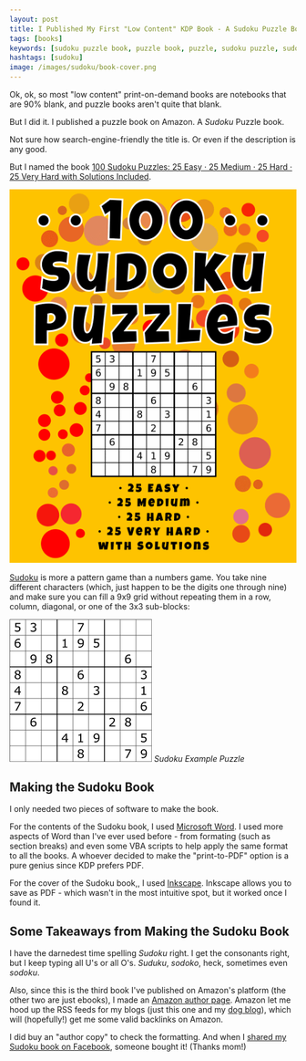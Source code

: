 ```yaml
---
layout: post
title: I Published My First "Low Content" KDP Book - A Sudoku Puzzle Book
tags: [books]
keywords: [sudoku puzzle book, puzzle book, puzzle, sudoku puzzle, sudoku]
hashtags: [sudoku]
image: /images/sudoku/book-cover.png
---
```


Ok, ok, so most "low content" print-on-demand books are notebooks that are 90% blank, and puzzle books aren't quite that blank.

But I did it. I published a puzzle book on Amazon. A *Sudoku* Puzzle book.

Not sure how search-engine-friendly the title is. Or even if the description is any good.

But I named the book [100 Sudoku Puzzles: 25 Easy · 25 Medium · 25 Hard · 25 Very Hard with Solutions Included](https://www.amazon.com/dp/1707062951?tag=hendrixjoseph-20).

![The Sudoku Book Cover](/images/sudoku/book-cover.png)

[Sudoku](https://en.wikipedia.org/wiki/Sudoku) is more a pattern game than a numbers game. You take nine different characters (which, just happen to be the digits one through nine) and make sure you can fill a 9x9 grid without repeating them in a row, column, diagonal, or one of the 3x3 sub-blocks:

![Sudoku Example Puzzle](/images/sudoku/puzzle-example.png)
*Sudoku Example Puzzle*

## Making the Sudoku Book

I only needed two pieces of software to make the book.

For the contents of the Sudoku book, I used [Microsoft Word](https://products.office.com/en-us/word-c). I used more aspects of Word than I've ever used before - from formating (such as section breaks) and even some VBA scripts to help apply the same format to all the books. A whoever decided to make the "print-to-PDF" option is a pure genius since KDP prefers PDF.

For the cover of the Sudoku book,, I used [Inkscape](https://inkscape.org/). Inkscape allows you to save as PDF - which wasn't in the most intuitive spot, but it worked once I found it.

## Some Takeaways from Making the Sudoku Book

I have the darnedest time spelling *Sudoku* right. I get the consonants right, but I keep typing all U's or all O's. *Suduku*, *sodoko*, heck, sometimes even *sodoku*.

Also, since this is the third book I've published on Amazon's platform (the other two are just ebooks), I made an [Amazon author page](https://www.amazon.com/author/joehx?tag=hendrixjoseph-20). Amazon let me hood up the RSS feeds for my blogs (just this one and my [dog blog](https://www.puppy-snuggles.com/)), which will (hopefully!) get me some valid backlinks on Amazon.

I did buy an "author copy" to check the formatting. And when I [shared my Sudoku book on Facebook](https://www.facebook.com/JoeHxBlog/posts/2523968357681207), someone bought it! (Thanks mom!)